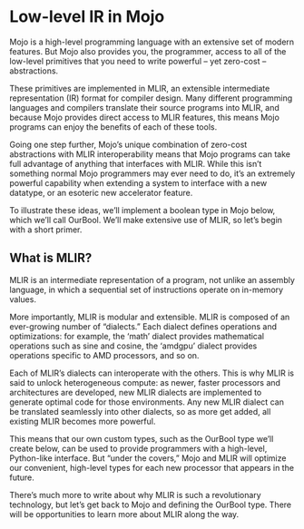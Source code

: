 # Low-level IR in Mojo

Mojo is a high-level programming language with an extensive set of modern features. But Mojo also provides you, the programmer, access to all of the low-level primitives that you need to write powerful – yet zero-cost – abstractions.

These primitives are implemented in MLIR, an extensible intermediate representation (IR) format for compiler design. Many different programming languages and compilers translate their source programs into MLIR, and because Mojo provides direct access to MLIR features, this means Mojo programs can enjoy the benefits of each of these tools.

Going one step further, Mojo’s unique combination of zero-cost abstractions with MLIR interoperability means that Mojo programs can take full advantage of anything that interfaces with MLIR. While this isn’t something normal Mojo programmers may ever need to do, it’s an extremely powerful capability when extending a system to interface with a new datatype, or an esoteric new accelerator feature.

To illustrate these ideas, we’ll implement a boolean type in Mojo below, which we’ll call OurBool. We’ll make extensive use of MLIR, so let’s begin with a short primer.

## What is MLIR?

MLIR is an intermediate representation of a program, not unlike an assembly language, in which a sequential set of instructions operate on in-memory values.

More importantly, MLIR is modular and extensible. MLIR is composed of an ever-growing number of “dialects.” Each dialect defines operations and optimizations: for example, the ‘math’ dialect provides mathematical operations such as sine and cosine, the ‘amdgpu’ dialect provides operations specific to AMD processors, and so on.

Each of MLIR’s dialects can interoperate with the others. This is why MLIR is said to unlock heterogeneous compute: as newer, faster processors and architectures are developed, new MLIR dialects are implemented to generate optimal code for those environments. Any new MLIR dialect can be translated seamlessly into other dialects, so as more get added, all existing MLIR becomes more powerful.

This means that our own custom types, such as the OurBool type we’ll create below, can be used to provide programmers with a high-level, Python-like interface. But “under the covers,” Mojo and MLIR will optimize our convenient, high-level types for each new processor that appears in the future.

There’s much more to write about why MLIR is such a revolutionary technology, but let’s get back to Mojo and defining the OurBool type. There will be opportunities to learn more about MLIR along the way.
